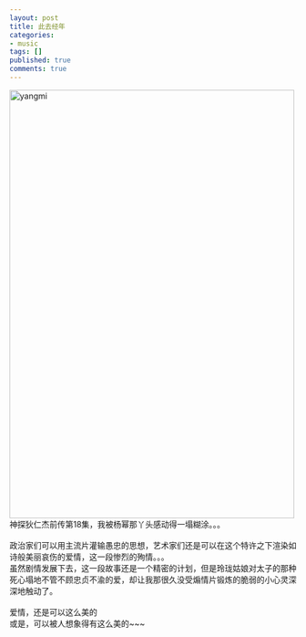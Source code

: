```yaml
---
layout: post
title: 此去经年
categories:
- music
tags: []
published: true
comments: true
---
```

<p><img alt="yangmi" src="http://gb.cri.cn/mmsource/images/2009/04/03/eo090403880.jpg" title="yangmi" class="alignnone" width="500" height="751" />神探狄仁杰前传第18集，我被杨幂那丫头感动得一塌糊涂。。。<br /><br />政治家们可以用主流片灌输愚忠的思想，艺术家们还是可以在这个特许之下渲染如诗般美丽哀伤的爱情，这一段惨烈的殉情。。。<br />虽然剧情发展下去，这一段故事还是一个精密的计划，但是玲珑姑娘对太子的那种死心塌地不管不顾忠贞不渝的爱，却让我那很久没受煽情片锻炼的脆弱的小心灵深深地触动了。<br /><br />爱情，还是可以这么美的<br />或是，可以被人想象得有这么美的~~~ 
<div><br /></div></p>
